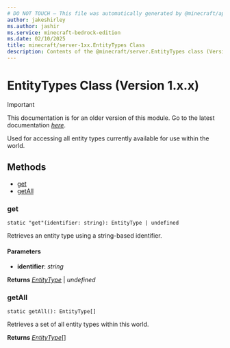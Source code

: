```yaml
---
# DO NOT TOUCH — This file was automatically generated by @minecraft/api-docs-generator, to report problems file an issue at https://github.com/Mojang/minecraft-scripting-libraries
author: jakeshirley
ms.author: jashir
ms.service: minecraft-bedrock-edition
ms.date: 02/10/2025
title: minecraft/server-1xx.EntityTypes Class
description: Contents of the @minecraft/server.EntityTypes class (Version 1.x.x).
---
```

# EntityTypes Class (Version 1.x.x)

> [!IMPORTANT]
> This documentation is for an older version of this module. Go to the latest documentation [*here*](../../../scriptapi/minecraft/server/EntityTypes.md).

Used for accessing all entity types currently available for use within the world.

## Methods
- [get](#get)
- [getAll](#getall)

### **get**
`
static "get"(identifier: string): EntityType | undefined
`

Retrieves an entity type using a string-based identifier.

#### **Parameters**
- **identifier**: *string*

**Returns** [*EntityType*](EntityType.md) | *undefined*

### **getAll**
`
static getAll(): EntityType[]
`

Retrieves a set of all entity types within this world.

**Returns** [*EntityType*](EntityType.md)[]
